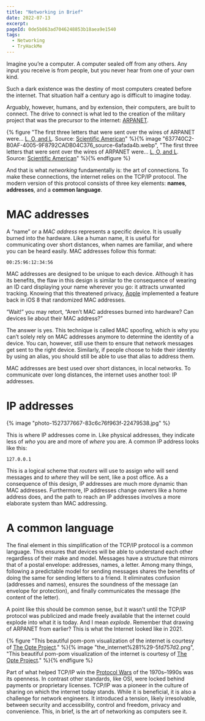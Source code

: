 ```yaml
---
title: "Networking in Brief"
date: 2022-07-13
excerpt: 
pageId: 0de5b863ad7046248853b18aea9e1540
tags:
  - Networking
  - TryHackMe
---
```


Imagine you’re a computer. A computer sealed off from any others. Any input you receive is from people, but you never hear from one of your own kind.

Such a dark existence was the destiny of most computers created before the internet. That situation half a century ago is difficult to imagine today.

Arguably, however, humans, and by extension, their computers, are built to connect. The drive to connect is what led to the creation of the military project that was the precursor to the internet: [ARPANET](https://archive.nytimes.com/www.nytimes.com/library/tech/99/12/biztech/articles/122099outlook-bobb.html). 

{% figure "The first three letters that were sent over the wires of ARPANET were… [L, O, and L](https://arstechnica.com/information-technology/2019/10/50-years-ago-today-the-internet-was-born-sort-of/). Source: [Scientific American](https://www.scientificamerican.com/gallery/early-sketch-of-arpanets-first-four-nodes/)" %}{% image "637740C2-B0AF-4005-9F8792CADB04C376_source-6afada4b.webp", "The first three letters that were sent over the wires of ARPANET were… [L, O, and L](https://arstechnica.com/information-technology/2019/10/50-years-ago-today-the-internet-was-born-sort-of/). Source: [Scientific American](https://www.scientificamerican.com/gallery/early-sketch-of-arpanets-first-four-nodes/)" %}{% endfigure %}

And that is what *networking* fundamentally is: the art of connections. To make these connections, the internet relies on the TCP/IP protocol. The modern version of this protocol consists of three key elements: **names**, **addresses**, and a **common language**. 

# MAC addresses

A “name” or a *MAC address* represents a specific device. It is usually burned into the hardware. Like a human name, it is useful for communicating over short distances, when names are familiar, and where you can be heard easily. MAC addresses follow this format:

```plain text
00:25:96:12:34:56
```

MAC addresses are designed to be unique to each device. Although it has its benefits, the flaw in this design is similar to the consequence of wearing an ID card displaying your name wherever you go: it attracts unwanted tracking. Knowing that this threatened privacy, [Apple](https://www.techtimes.com/articles/8233/20140612/apple-implements-random-mac-address-on-ios-8-goodbye-marketers.htm) implemented a feature back in iOS 8 that randomized MAC addresses.

“Wait!” you may retort, “Aren’t MAC addresses burned into hardware? Can devices lie about their MAC address?” 

The answer is yes. This technique is called MAC spoofing, which is why you can’t solely rely on MAC addresses anymore to determine the identity of a device. You can, however, still use them to ensure that network messages get sent to the right device. Similarly, if people choose to hide their identity by using an alias, you should still be able to use that alias to address them.

MAC addresses are best used over short distances, in local networks. To communicate over long distances, the internet uses another tool: IP addresses.

# IP addresses

{% image "photo-1527377667-83c6c76f963f-22479538.jpg" %}

This is where IP addresses come in. Like physical addresses, they indicate less of *who* you are and more of *where* you are. A common IP address looks like this:

```plain text
127.0.0.1
```

This is a logical scheme that *routers* will use to assign *who* will send messages and *to where* they will be sent, like a post office. As a consequence of this design, IP addresses are much more dynamic than MAC addresses. Furthermore, IP addresses change owners like a home address does, and the path to reach an IP addresses involves a more elaborate system than MAC addressing.

# A common language

The final element in this simplification of the TCP/IP protocol is a common language. This ensures that devices will be able to understand each other regardless of their make and model. Messages have a structure that mirrors that of a postal envelope: addresses, names, a letter. Among many things, following a predictable model for sending messages shares the benefits of doing the same for sending letters to a friend. It eliminates confusion (addresses and names), ensures the soundness of the message (an envelope for protection), and finally communicates the message (the content of the letter). 

A point like this should be common sense, but it wasn’t until the TCP/IP protocol was publicized and made freely available that the internet could explode into what it is today. And I mean *explode*. Remember that drawing of ARPANET from earlier? This is what the Internet looked like in 2021.

{% figure "This beautiful pom-pom visualization of the internet is courtesy of [The Opte Project](https://www.opte.org/the-internet)." %}{% image "the_internet%281%29-5fd757d2.png", "This beautiful pom-pom visualization of the internet is courtesy of [The Opte Project](https://www.opte.org/the-internet)." %}{% endfigure %}

Part of what helped TCP/IP win the [Protocol Wars](https://www.wikiwand.com/en/Protocol_Wars) of the 1970s–1990s was its openness. In contrast other standards, like OSI, were locked behind payments or proprietary licenses. TCP/IP was a pioneer in the culture of sharing on which the internet today stands. While it is beneficial, it is also a challenge for network engineers. It introduced a tension, likely irresolvable, between security and accessibility, control and freedom, privacy and convenience. This, in brief, is the art of networking as computers see it.



